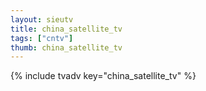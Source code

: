 ```yaml
--- 
layout: sieutv
title: china_satellite_tv
tags: ["cntv"]
thumb: china_satellite_tv
---
```

{% include tvadv key="china_satellite_tv" %}
